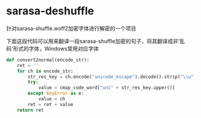 # sarasa-deshuffle
针对sarasa-shuffle.woff2加密字体进行解密的一个项目

下面这段代码可以用来翻译一段sarasa-shuffle加密的句子，将其翻译成非'乱码'形式的字体，Windows常用对应字体
```python
def convert2normal(encode_str):
    ret = ''
    for ch in encode_str:
        str_res_key = ch.encode("unicode_escape").decode().strip("\\u")
        try:
            value = cmap_code_word["uni" + str_res_key.upper()]
        except KeyError as e:
            value = ch
        ret = ret + value
    return ret
```

